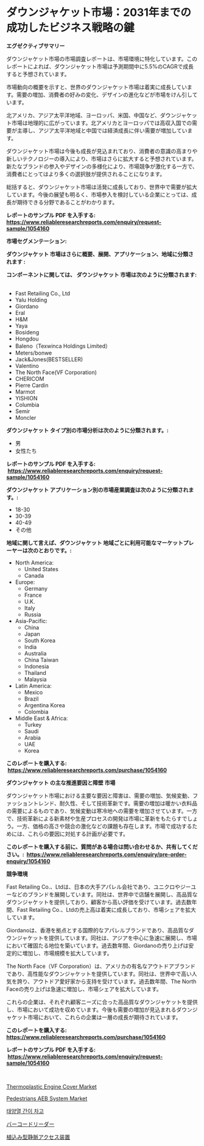 <p><h1>ダウンジャケット市場：2031年までの成功したビジネス戦略の鍵</h1></p><p><strong>エグゼクティブサマリー</strong></p>
<p><p> ダウンジャケット市場の市場調査レポートは、市場環境に特化しています。このレポートによれば、ダウンジャケット市場は予測期間中に5.5%のCAGRで成長すると予想されています。 </p><p>市場動向の概要を示すと、世界のダウンジャケット市場は着実に成長しています。需要の増加、消費者の好みの変化、デザインの進化などが市場をけん引しています。 </p><p>北アメリカ、アジア太平洋地域、ヨーロッパ、米国、中国など、ダウンジャケット市場は地理的に広がっています。北アメリカとヨーロッパでは高収入国での需要が主導し、アジア太平洋地域と中国では経済成長に伴い需要が増加しています。 </p><p>ダウンジャケット市場は今後も成長が見込まれており、消費者の意識の高まりや新しいテクノロジーの導入により、市場はさらに拡大すると予想されています。新たなブランドの参入やデザインの多様化により、市場競争が激化する一方で、消費者にとってはより多くの選択肢が提供されることになります。 </p><p>総括すると、ダウンジャケット市場は活発に成長しており、世界中で需要が拡大しています。今後の展望も明るく、市場参入を検討している企業にとっては、成長が期待できる分野であることがわかります。</p></p>
<p><strong>レポートのサンプル PDF を入手する: <a href="https://www.reliableresearchreports.com/enquiry/request-sample/1054160">https://www.reliableresearchreports.com/enquiry/request-sample/1054160</a></strong></p>
<p><strong>市場セグメンテーション:</strong></p>
<p><strong> ダウンジャケット 市場はさらに概要、展開、アプリケーション、地域に分類されます :</strong></p>
<p><strong>コンポーネントに関しては、 ダウンジャケット 市場は次のように分類されます: &nbsp;</strong></p>
<p><ul><li>Fast Retailing Co., Ltd</li><li>Yalu Holding</li><li>Giordano</li><li>Eral</li><li>H&M</li><li>Yaya</li><li>Bosideng</li><li>Hongdou</li><li>Baleno（Texwinca Holdings Limited）</li><li>Meters/bonwe</li><li>Jack&Jones(BESTSELLER)</li><li>Valentino</li><li>The North Face(VF Corporation)</li><li>CHERICOM</li><li>Pierre Cardin</li><li>Marmot</li><li>YISHION</li><li>Columbia</li><li>Semir</li><li>Moncler</li></ul></p>
<p><strong> ダウンジャケット タイプ別の市場分析は次のように分類されます。:</strong></p>
<p><ul><li>男</li><li>女性たち</li></ul></p>
<p><strong>レポートのサンプル PDF を入手する: &nbsp;<a href="https://www.reliableresearchreports.com/enquiry/request-sample/1054160">https://www.reliableresearchreports.com/enquiry/request-sample/1054160</a></strong></p>
<p><strong> ダウンジャケット アプリケーション別の市場産業調査は次のように分類されます。:</strong></p>
<p><ul><li>18-30</li><li>30-39</li><li>40-49</li><li>その他</li></ul></p>
<p><strong>地域に関して言えば、ダウンジャケット 地域ごとに利用可能なマーケットプレーヤーは次のとおりです。:</strong></p>
<p><ul>
    <li>
        North America:
        <ul>
            <li>United States</li>
            <li>Canada</li>
        </ul>
    </li>
    <li>
        Europe:
        <ul>
            <li>Germany</li>
            <li>France</li>
            <li>U.K.</li>
            <li>Italy</li>
            <li>Russia</li>
        </ul>
    </li>
    <li>
        Asia-Pacific:
        <ul>
            <li>China</li>
            <li>Japan</li>
            <li>South Korea</li>
            <li>India</li>
            <li>Australia</li>
            <li>China Taiwan</li>
            <li>Indonesia</li>
            <li>Thailand</li>
            <li>Malaysia</li>
        </ul>
    </li>
    <li>
        Latin America:
        <ul>
            <li>Mexico</li>
            <li>Brazil</li>
            <li>Argentina Korea</li>
            <li>Colombia</li>
        </ul>
    </li>
    <li>
        Middle East & Africa:
        <ul>
            <li>Turkey</li>
            <li>Saudi</li>
            <li>Arabia</li>
            <li>UAE</li>
            <li>Korea</li>
        </ul>
    </li>
    </ul></p>
<p><strong>このレポートを購入する: &nbsp;<a href="https://www.reliableresearchreports.com/purchase/1054160">https://www.reliableresearchreports.com/purchase/1054160</a></strong></p>
<p><strong>ダウンジャケット の主な推進要因と障壁 市場</strong></p>
<p><p>ダウンジャケット市場における主要な要因と障害は、需要の増加、気候変動、ファッショントレンド、耐久性、そして技術革新です。需要の増加は暖かい衣料品の需要によるものであり、気候変動は寒冷地への需要を増加させています。一方で、技術革新による新素材や生産プロセスの開発は市場に革新をもたらすでしょう。一方、価格の高さや競合の激化などの課題も存在します。市場で成功するためには、これらの要因に対処する計画が必要です。</p></p>
<p><strong>このレポートを購入する前に、質問がある場合は問い合わせるか、共有してください。:&nbsp; <a href="https://www.reliableresearchreports.com/enquiry/pre-order-enquiry/1054160">https://www.reliableresearchreports.com/enquiry/pre-order-enquiry/1054160</a></strong></p>
<p><strong>競争環境</strong></p>
<p><p>Fast Retailing Co.、Ltdは、日本の大手アパレル会社であり、ユニクロやジーユーなどのブランドを展開しています。同社は、世界中で店舗を展開し、高品質なダウンジャケットを提供しており、顧客から高い評価を受けています。過去数年間、Fast Retailing Co.、Ltdの売上高は着実に成長しており、市場シェアを拡大しています。</p><p>Giordanoは、香港を拠点とする国際的なアパレルブランドであり、高品質なダウンジャケットを提供しています。同社は、アジアを中心に急速に展開し、市場において確固たる地位を築いています。過去数年間、Giordanoの売り上げは安定的に増加し、市場規模を拡大しています。</p><p>The North Face（VF Corporation）は、アメリカの有名なアウトドアブランドであり、高性能なダウンジャケットを提供しています。同社は、世界中で高い人気を誇り、アウトドア愛好家から支持を受けています。過去数年間、The North Faceの売り上げは急速に増加し、市場シェアを拡大しています。</p><p>これらの企業は、それぞれ顧客ニーズに合った高品質なダウンジャケットを提供し、市場において成功を収めています。今後も需要の増加が見込まれるダウンジャケット市場において、これらの企業は一層の成長が期待されています。</p></p>
<p><strong>このレポートを購入する: &nbsp; <a href="https://www.reliableresearchreports.com/purchase/1054160">https://www.reliableresearchreports.com/purchase/1054160</a></strong></p>
<p><strong>レポートのサンプル PDF を入手する: &nbsp;<a href="https://www.reliableresearchreports.com/enquiry/request-sample/1054160">https://www.reliableresearchreports.com/enquiry/request-sample/1054160</a></strong><strong></strong></p>
<p>&nbsp;</p>
<p><p><a href="https://github.com/sonuprakash1/Market-Research-Report-List-1/blob/main/thermoplastic-engine-cover-market.md">Thermoplastic Engine Cover Market</a></p><p><a href="https://github.com/Whitneyboyettebo9kiw7yr13/Market-Research-Report-List-1/blob/main/pedestrians-aeb-system-market.md">Pedestrians AEB System Market</a></p><p><a href="https://medium.com/@theothessalian/%ED%83%9C%EC%96%91%EA%B4%91-%EC%B0%A8%EA%B3%A0-%EC%8B%9C%EC%9E%A5-%EB%8F%99%ED%96%A5-%EB%B0%8F-%EC%8B%9C%EC%9E%A5-%EB%B6%84%EC%84%9D%EC%9D%80-2024-2031%EB%85%84%EA%B9%8C%EC%A7%80-%EC%98%88%EC%83%81%EB%90%A9%EB%8B%88%EB%8B%A4-145ce2084aa6">태양열 간이 차고</a></p><p><a href="https://medium.com/@sophiaard2003/%E3%83%90%E3%83%BC%E3%82%B3%E3%83%BC%E3%83%89%E3%83%AA%E3%83%BC%E3%83%80%E3%83%BC%E5%B8%82%E5%A0%B4%E8%A6%8F%E6%A8%A1%E3%81%AF-%E3%82%B0%E3%83%AD%E3%83%BC%E3%83%90%E3%83%AB%E6%A5%AD%E7%95%8C%E3%81%A7%E6%9C%80%E9%81%A9%E3%81%AA%E3%83%9E%E3%83%BC%E3%82%B1%E3%83%86%E3%82%A3%E3%83%B3%E3%82%B0%E3%83%81%E3%83%A3%E3%83%8D%E3%83%AB%E3%82%92%E6%98%8E%E3%82%89%E3%81%8B%E3%81%AB%E3%81%97%E3%81%BE%E3%81%99-d9d8004d9db9">バーコードリーダー</a></p><p><a href="https://medium.com/@sophiaard2003/%E5%9F%8B%E3%82%81%E8%BE%BC%E3%81%BF%E5%BC%8F%E9%9D%99%E8%84%88%E3%82%A2%E3%82%AF%E3%82%BB%E3%82%B9%E3%83%87%E3%83%90%E3%82%A4%E3%82%B9%E5%B8%82%E5%A0%B4%E5%B1%95%E6%9C%9B-%E6%A5%AD%E7%95%8C%E6%A6%82%E8%A6%81%E3%81%A8%E4%BA%88%E6%B8%AC-2024%E5%B9%B4%E3%81%8B%E3%82%892031%E5%B9%B4%E3%81%BE%E3%81%A7-e0520e70160c">植込み型静脈アクセス装置</a></p></p>